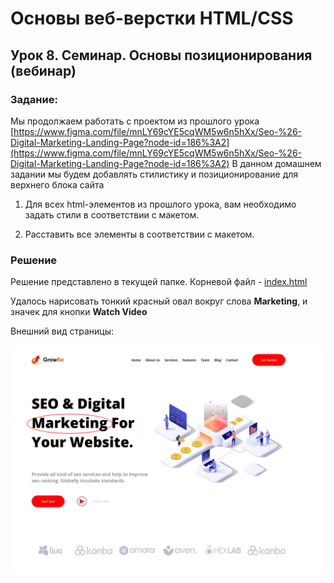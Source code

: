 # Основы веб-верстки HTML/CSS
## Урок 8. Семинар. Основы позиционирования (вебинар)

### Задание:

Мы продолжаем работать с проектом из прошлого урока [https://www.figma.com/file/mnLY69cYE5cqWM5w6n5hXx/Seo-%26-Digital-Marketing-Landing-Page?node-id=186%3A2](https://www.figma.com/file/mnLY69cYE5cqWM5w6n5hXx/Seo-%26-Digital-Marketing-Landing-Page?node-id=186%3A2)
В данном домашнем задании мы будем добавлять стилистику и позиционирование для верхнего блока сайта

1. Для всех html-элементов из прошлого урока, вам необходимо задать стили в соответствии с макетом.

2. Расставить все элементы в соответствии с макетом.

### Решение

Решение представлено в текущей папке. Корневой файл - [index.html](index.html)

Удалось нарисовать тонкий красный овал вокруг слова **Marketing**, и значек для кнопки **Watch Video**

Внешний вид страницы:

![Результат работы](result1.png)

